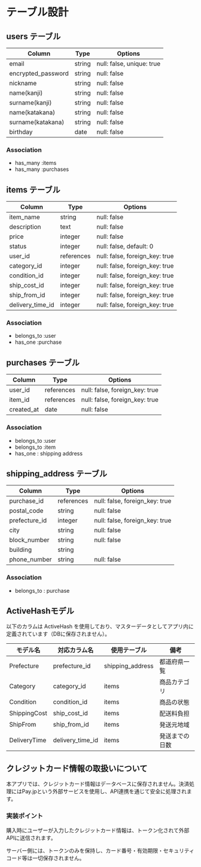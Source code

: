 # テーブル設計

## users テーブル

| Column             | Type    | Options                   |
| ------------------ | ------  | ------------------------- |
| email              | string  | null: false, unique: true |
| encrypted_password | string  | null: false               |
| nickname           | string  | null: false               |
| name(kanji)        | string  | null: false               |
| surname(kanji)     | string  | null: false               |
| name(katakana)     | string  | null: false               |
| surname(katakana)  | string  | null: false               |
| birthday           | date    | null: false               |


### Association

- has_many :items
- has_many :purchases

## items テーブル

| Column           | Type       | Options                                   |
| ----------       | ---------- | ----------------------------------------- |
| item_name        | string     | null: false                               |
| description      | text       | null: false                               |
| price            | integer    | null: false                               |
| status           | integer    | null: false, default: 0                   |
| user_id          | references | null: false, foreign_key: true            |
| category_id      | integer    | null: false, foreign_key: true            |
| condition_id     | integer    | null: false, foreign_key: true            |
| ship_cost_id     | integer    | null: false, foreign_key: true            |
| ship_from_id     | integer    | null: false, foreign_key: true            |
| delivery_time_id | integer    | null: false, foreign_key: true            |

### Association

- belongs_to :user
- has_one :purchase

## purchases テーブル

| Column           | Type       | Options                                   |
| -----------------| ---------- | ----------------------------------------- |
| user_id          | references | null: false, foreign_key: true            |
| item_id          | references | null: false, foreign_key: true            |
| created_at       | date       | null: false                               |

### Association
- belongs_to :user
- belongs_to :item
- has_one : shipping address

## shipping_address テーブル

| Column        | Type       | Options                                   |
| ------------- | ---------- | ----------------------------------------- |
| purchase_id   | references | null: false, foreign_key: true            |
| postal_code   | string     | null: false                               |
| prefecture_id | integer    | null: false, foreign_key: true            |
| city          | string     | null: false                               |
| block_number  | string     | null: false                               |
| building      | string     |                                           |
| phone_number  | string     | null: false                               |

### Association

- belongs_to : purchase

## ActiveHashモデル

以下のカラムは ActiveHash を使用しており、マスターデータとしてアプリ内に定義されています（DBに保存されません）。

| モデル名            | 対応カラム名           | 使用テーブル        | 備考         |
|--------------------|----------------------|------------------ |-------------|
| Prefecture         | prefecture_id        | shipping_address  | 都道府県一覧  |
| Category           | category_id          | items             | 商品カテゴリ  |
| Condition          | condition_id         | items             | 商品の状態    |
| ShippingCost       | ship_cost_id         | items             | 配送料負担    |
| ShipFrom           | ship_from_id         | items             | 発送元地域    |
| DeliveryTime       | delivery_time_id     | items             | 発送までの日数 |


## クレジットカード情報の取扱いについて

本アプリでは、クレジットカード情報はデータベースに保存されません。決済処理にはPay.jpという外部サービスを使用し、API連携を通じて安全に処理されます。

### 実装ポイント

購入時にユーザーが入力したクレジットカード情報は、トークン化されて外部APIに送信されます。

サーバー側には、トークンのみを保持し、カード番号・有効期限・セキュリティコード等は一切保存されません。
